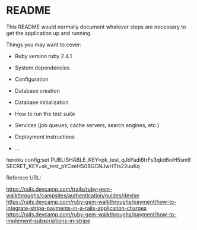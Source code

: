 # README

This README would normally document whatever steps are necessary to get the
application up and running.

Things you may want to cover:

* Ruby version
	ruby 2.4.1
* System dependencies

* Configuration

* Database creation

* Database initialization

* How to run the test suite

* Services (job queues, cache servers, search engines, etc.)

* Deployment instructions

* ...

heroku config:set PUBLISHABLE_KEY=pk_test_qJbYadi6trFs3qkd6oiH5sm9 SECRET_KEY=sk_test_pYCseHS0BGCNJwHTIs22uuKq


Referece URL: 

https://rails.devcamp.com/trails/ruby-gem-walkthroughs/campsites/authentication/guides/devise
https://rails.devcamp.com/ruby-gem-walkthroughs/payment/how-to-integrate-stripe-payments-in-a-rails-application-charges
https://rails.devcamp.com/ruby-gem-walkthroughs/payment/how-to-implement-subscriptions-in-stripe